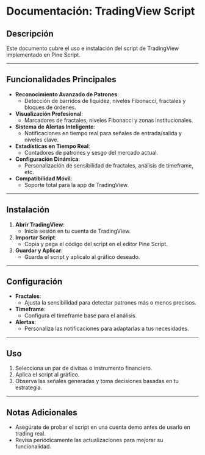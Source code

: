 # Documentación: TradingView Script

## Descripción
Este documento cubre el uso e instalación del script de TradingView implementado en Pine Script.

---

## Funcionalidades Principales
- **Reconocimiento Avanzado de Patrones**:
  - Detección de barridos de liquidez, niveles Fibonacci, fractales y bloques de órdenes.
- **Visualización Profesional**:
  - Marcadores de fractales, niveles Fibonacci y zonas institucionales.
- **Sistema de Alertas Inteligente**:
  - Notificaciones en tiempo real para señales de entrada/salida y niveles clave.
- **Estadísticas en Tiempo Real**:
  - Contadores de patrones y sesgo del mercado actual.
- **Configuración Dinámica**:
  - Personalización de sensibilidad de fractales, análisis de timeframe, etc.
- **Compatibilidad Móvil**:
  - Soporte total para la app de TradingView.

---

## Instalación
1. **Abrir TradingView**:
   - Inicia sesión en tu cuenta de TradingView.
2. **Importar Script**:
   - Copia y pega el código del script en el editor Pine Script.
3. **Guardar y Aplicar**:
   - Guarda el script y aplícalo al gráfico deseado.

---

## Configuración
- **Fractales**:
  - Ajusta la sensibilidad para detectar patrones más o menos precisos.
- **Timeframe**:
  - Configura el timeframe base para el análisis.
- **Alertas**:
  - Personaliza las notificaciones para adaptarlas a tus necesidades.

---

## Uso
1. Selecciona un par de divisas o instrumento financiero.
2. Aplica el script al gráfico.
3. Observa las señales generadas y toma decisiones basadas en tu estrategia.

---

## Notas Adicionales
- Asegúrate de probar el script en una cuenta demo antes de usarlo en trading real.
- Revisa periódicamente las actualizaciones para mejorar su funcionalidad.
